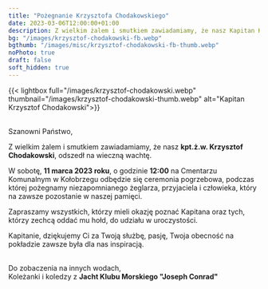 ```yaml
---
title: "Pożegnanie Krzysztofa Chodakowskiego"
date: 2023-03-06T12:00:00+01:00
description: Z wielkim żalem i smutkiem zawiadamiamy, że nasz Kapitan Krzysztof Chodakowski, odszedł na wieczną wachtę.
bg: "/images/krzysztof-chodakowski-fb.webp"
bgthumb: "/images/misc/krzysztof-chodakowski-fb-thumb.webp"
noPhoto: true
draft: false
soft_hidden: true
---
```


{{< lightbox full="/images/krzysztof-chodakowski.webp" thumbnail="/images/krzysztof-chodakowski-thumb.webp" alt="Kapitan Krzysztof Chodakowski">}}


\
Szanowni Państwo,

Z wielkim żalem i smutkiem zawiadamiamy, że nasz **kpt.ż.w. Krzysztof Chodakowski**, odszedł na wieczną wachtę.

W sobotę, **11 marca 2023 roku**, o godzinie **12:00** na Cmentarzu Komunalnym w Kołobrzegu odbędzie się ceremonia pogrzebowa, podczas której pożegnamy niezapomnianego żeglarza, przyjaciela i człowieka, który na zawsze pozostanie w naszej pamięci.

Zapraszamy wszystkich, którzy mieli okazję poznać Kapitana oraz tych, którzy zechcą oddać mu hołd, do udziału w uroczystości.

Kapitanie, dziękujemy Ci za Twoją służbę, pasję, Twoja obecność na pokładzie zawsze była dla nas inspiracją.

\
Do zobaczenia na innych wodach,\
Koleżanki i koledzy z **Jacht Klubu Morskiego "Joseph Conrad"**